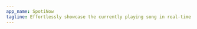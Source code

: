 ```yaml
---
app_name: SpotiNow
tagline: Effortlessly showcase the currently playing song in real-time.
---
```



